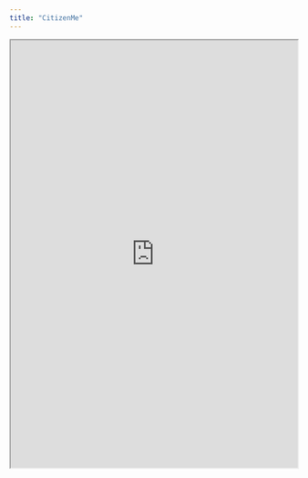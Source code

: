 ```yaml
---
title: "CitizenMe"
---
```



<iframe height="750" width="100%" src="https://ewelton.github.io/ktest/wiki.html#CitizenMe"></iframe>
